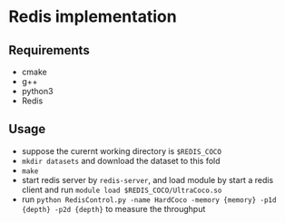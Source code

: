 # Redis implementation
## Requirements

- cmake
- g++
- python3
- Redis

## Usage

* suppose the curernt working directory is `$REDIS_COCO`
* `mkdir datasets` and download the dataset to this fold
* `make`
* start redis server by `redis-server`, and load module by start a redis client and run `module load $REDIS_COCO/UltraCoco.so`
* run `python RedisControl.py -name HardCoco -memory {memory} -p1d {depth} -p2d {depth}` to measure the throughput
